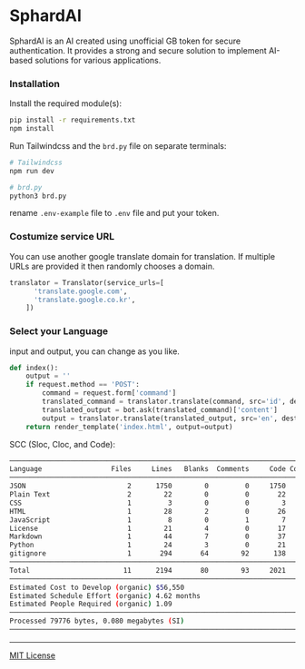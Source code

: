 # SphardAI

SphardAI is an AI created using unofficial GB token for secure authentication. It provides a strong and secure solution to implement AI-based solutions for various applications.

### Installation

Install the required module(s):

```bash
pip install -r requirements.txt
npm install
```

Run Tailwindcss and the `brd.py` file on separate terminals:

```bash
# Tailwindcss
npm run dev

# brd.py
python3 brd.py
```

rename `.env-example` file to `.env` file and put your token.

### Costumize service URL

You can use another google translate domain for translation. If multiple URLs are provided it then randomly chooses a domain.

```python
translator = Translator(service_urls=[
      'translate.google.com',
      'translate.google.co.kr',
    ])
```

### Select your Language

input and output, you can change as you like.

```python
def index():
    output = ''
    if request.method == 'POST':
        command = request.form['command']
        translated_command = translator.translate(command, src='id', dest='en').text
        translated_output = bot.ask(translated_command)['content']
        output = translator.translate(translated_output, src='en', dest='id').text
    return render_template('index.html', output=output)
```

SCC (Sloc, Cloc, and Code):

```bash
───────────────────────────────────────────────────────────────────────────────
Language                 Files     Lines   Blanks  Comments     Code Complexity
───────────────────────────────────────────────────────────────────────────────
JSON                         2      1750        0         0     1750          0
Plain Text                   2        22        0         0       22          0
CSS                          1         3        0         0        3          0
HTML                         1        28        2         0       26          0
JavaScript                   1         8        0         1        7          0
License                      1        21        4         0       17          0
Markdown                     1        44        7         0       37          0
Python                       1        24        3         0       21          2
gitignore                    1       294       64        92      138          0
───────────────────────────────────────────────────────────────────────────────
Total                       11      2194       80        93     2021          2
───────────────────────────────────────────────────────────────────────────────
Estimated Cost to Develop (organic) $56,550
Estimated Schedule Effort (organic) 4.62 months
Estimated People Required (organic) 1.09
───────────────────────────────────────────────────────────────────────────────
Processed 79776 bytes, 0.080 megabytes (SI)
───────────────────────────────────────────────────────────────────────────────
```

---

[MIT License](./LICENSE)
